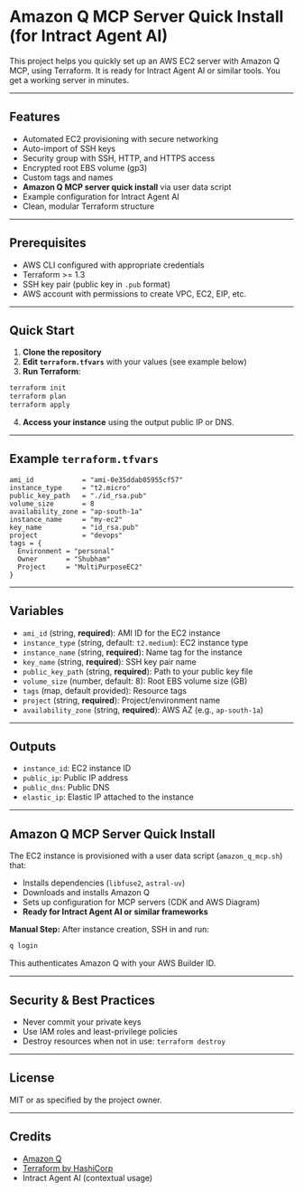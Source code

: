 # Amazon Q MCP Server Quick Install (for Intract Agent AI)

This project helps you quickly set up an AWS EC2 server with Amazon Q MCP, using Terraform. It is ready for Intract Agent AI or similar tools. You get a working server in minutes.

---

## Features
- Automated EC2 provisioning with secure networking
- Auto-import of SSH keys
- Security group with SSH, HTTP, and HTTPS access
- Encrypted root EBS volume (gp3)
- Custom tags and names
- **Amazon Q MCP server quick install** via user data script
- Example configuration for Intract Agent AI
- Clean, modular Terraform structure

---

## Prerequisites
- AWS CLI configured with appropriate credentials
- Terraform >= 1.3
- SSH key pair (public key in `.pub` format)
- AWS account with permissions to create VPC, EC2, EIP, etc.

---

## Quick Start

1. **Clone the repository**
2. **Edit `terraform.tfvars`** with your values (see example below)
3. **Run Terraform**:

```bash
terraform init
terraform plan
terraform apply
```

4. **Access your instance** using the output public IP or DNS.

---

## Example `terraform.tfvars`
```hcl
ami_id            = "ami-0e35ddab05955cf57"
instance_type     = "t2.micro"
public_key_path   = "./id_rsa.pub"
volume_size       = 8
availability_zone = "ap-south-1a"
instance_name     = "my-ec2"
key_name          = "id_rsa.pub"
project           = "devops"
tags = {
  Environment = "personal"
  Owner       = "Shubham"
  Project     = "MultiPurposeEC2"
}
```

---

## Variables
- `ami_id` (string, **required**): AMI ID for the EC2 instance
- `instance_type` (string, default: `t2.medium`): EC2 instance type
- `instance_name` (string, **required**): Name tag for the instance
- `key_name` (string, **required**): SSH key pair name
- `public_key_path` (string, **required**): Path to your public key file
- `volume_size` (number, default: 8): Root EBS volume size (GB)
- `tags` (map, default provided): Resource tags
- `project` (string, **required**): Project/environment name
- `availability_zone` (string, **required**): AWS AZ (e.g., `ap-south-1a`)

---

## Outputs
- `instance_id`: EC2 instance ID
- `public_ip`: Public IP address
- `public_dns`: Public DNS
- `elastic_ip`: Elastic IP attached to the instance

---

## Amazon Q MCP Server Quick Install

The EC2 instance is provisioned with a user data script (`amazon_q_mcp.sh`) that:
- Installs dependencies (`libfuse2`, `astral-uv`)
- Downloads and installs Amazon Q
- Sets up configuration for MCP servers (CDK and AWS Diagram)
- **Ready for Intract Agent AI or similar frameworks**

**Manual Step:** After instance creation, SSH in and run:
```bash
q login
```
This authenticates Amazon Q with your AWS Builder ID.

---

## Security & Best Practices
- Never commit your private keys
- Use IAM roles and least-privilege policies
- Destroy resources when not in use: `terraform destroy`

---

## License
MIT or as specified by the project owner.

---

## Credits
- [Amazon Q](https://aws.amazon.com/q/)
- [Terraform by HashiCorp](https://www.terraform.io/)
- Intract Agent AI (contextual usage)
